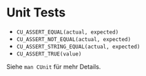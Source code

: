 # Unit Tests

* `CU_ASSERT_EQUAL(actual, expected)`
* `CU_ASSERT_NOT_EQUAL(actual, expected)`
* `CU_ASSERT_STRING_EQUAL(actual, expected)`
* `CU_ASSERT_TRUE(value)`

Siehe `man CUnit` für mehr Details.
